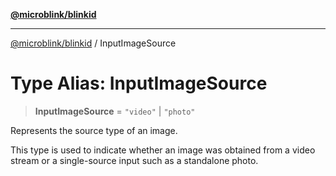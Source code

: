 [**@microblink/blinkid**](../README.md)

***

[@microblink/blinkid](../README.md) / InputImageSource

# Type Alias: InputImageSource

> **InputImageSource** = `"video"` \| `"photo"`

Represents the source type of an image.

This type is used to indicate whether an image was obtained from a video
stream or a single-source input such as a standalone photo.
